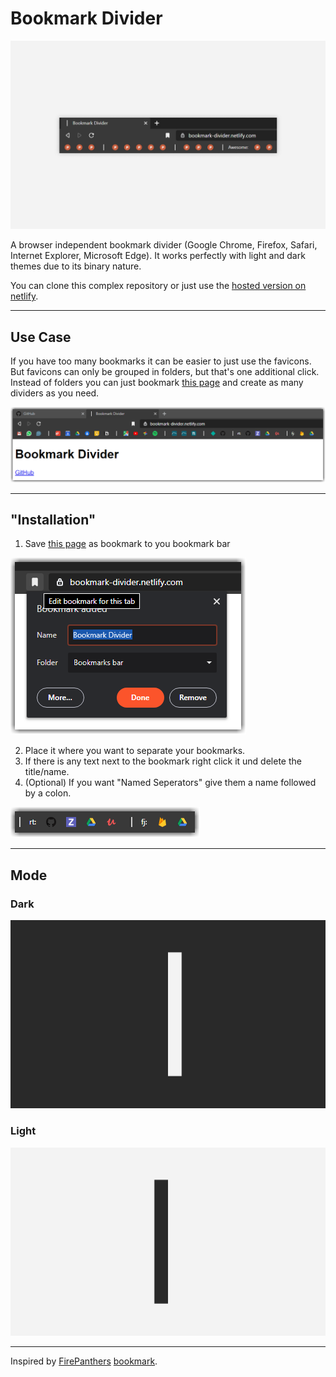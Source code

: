 # Bookmark Divider

![Create Divider](md/teaser.png)

A browser independent bookmark divider (Google Chrome, Firefox, Safari, Internet Explorer, Microsoft Edge). It works perfectly with light and dark themes due to its binary nature.

You can clone this complex repository or just use the [hosted version on netlify](https://bookmark-divider.netlify.com/).

---

## Use Case

If you have too many bookmarks it can be easier to just use the favicons. But favicons can only be grouped in folders, but that's one additional click. Instead of folders you can just bookmark [this page](https://bookmark-divider.netlify.com/) and create as many dividers as you need.

  ![Bookmark Bar](md/all.png)

---

## "Installation"

1. Save [this page](https://bookmark-divider.netlify.com/) as bookmark to you bookmark bar

  ![Create Divider](md/create.png)

2. Place it where you want to separate your bookmarks.
3. If there is any text next to the bookmark right click it und delete the title/name.
4. (Optional) If you want "Named Seperators" give them a name followed by a colon.

  ![Named Divider](md/named.png)

---

## Mode

### Dark

![Create Divider](md/teaser_dark.png)

### Light

![Create Divider](md/teaser_light.png)

---

Inspired by [FirePanthers](https://github.com/FirePanther) [bookmark](https://su.at/archive/bookmark/).
